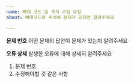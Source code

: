```yaml
---
name: 뼈대 코드 및 주석 수정 요청
about: 뼈대코드와 주석에 문제가 있다면 알려주세요

---
```


**문제 번호**
어떤 문제의 답안이 문제가 있는지 알려주세요

**오류 상세**
발생한 오류에 대해 상세히 알려주세요
1. 문제 번호
2. 수정해야할 것 같은 사항
